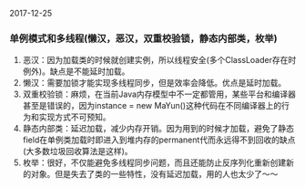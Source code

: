 2017-12-25
### 单例模式和多线程(懒汉，恶汉，双重校验锁，静态内部类，枚举)
1. 恶汉：因为加载类的时候就创建实例，所以线程安全(多个ClassLoader存在时例外)。缺点是不能延时加载。
2. 懒汉：需要加锁才能实现多线程同步，但是效率会降低。优点是延时加载。
3. 双重校验锁：麻烦，在当前Java内存模型中不一定都管用，某些平台和编译器甚至是错误的，因为instance = new MaYun()这种代码在不同编译器上的行为和实现方式不可预知。
4. 静态内部类：延迟加载，减少内存开销。因为用到的时候才加载，避免了静态field在单例类加载时即进入到堆内存的permanent代而永远得不到回收的缺点(大多数垃圾回收算法是这样)。
5. 枚举：很好，不仅能避免多线程同步问题，而且还能防止反序列化重新创建新的对象。但是失去了类的一些特性，没有延迟加载，用的人也太少了～～

### 